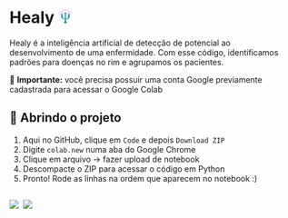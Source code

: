 # Healy <img src="logo.png" alt="Healy Logotype" width="25" height="25" />
Healy é a inteligência artificial de detecção de potencial ao desenvolvimento de uma enfermidade. Com esse código, identificamos padrões para doenças no rim e agrupamos os pacientes.

🔔 **Importante:** você precisa possuir uma conta Google previamente cadastrada para acessar o Google Colab



## 🚀 Abrindo o projeto
1. Aqui no GitHub, clique em `Code` e depois `Download ZIP`
2. Digite `colab.new` numa aba do Google Chrome
3. Clique em arquivo -> fazer upload de notebook
4. Descompacte o ZIP para acessar o código em Python
5. Pronto! Rode as linhas na ordem que aparecem no notebook :)

## 

![](https://img.shields.io/badge/Python-3776AB?style=for-the-badge&logo=python&logoColor=white)&nbsp;
![](https://img.shields.io/badge/Colab-F9AB00?style=for-the-badge&logo=googlecolab&color=525252)
